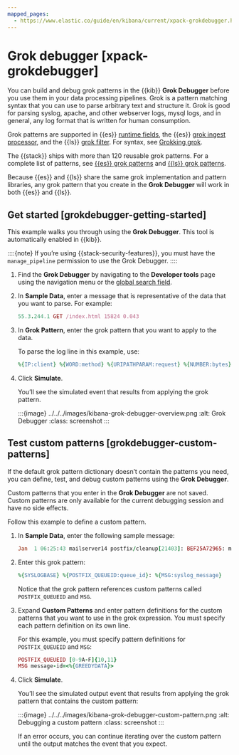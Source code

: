 ```yaml
---
mapped_pages:
  - https://www.elastic.co/guide/en/kibana/current/xpack-grokdebugger.html
---
```


# Grok debugger [xpack-grokdebugger]

You can build and debug grok patterns in the {{kib}} **Grok Debugger** before you use them in your data processing pipelines. Grok is a pattern matching syntax that you can use to parse arbitrary text and structure it. Grok is good for parsing syslog, apache, and other webserver logs, mysql logs, and in general, any log format that is written for human consumption.

Grok patterns are supported in {{es}} [runtime fields](../../../manage-data/data-store/mapping/runtime-fields.md), the {{es}} [grok ingest processor](https://www.elastic.co/guide/en/elasticsearch/reference/current/grok-processor.html), and the {{ls}} [grok filter](https://www.elastic.co/guide/en/logstash/current/plugins-filters-grok.html). For syntax, see [Grokking grok](../../scripting/grok.md).

The {{stack}} ships with more than 120 reusable grok patterns. For a complete list of patterns, see [{{es}} grok patterns](https://github.com/elastic/elasticsearch/tree/master/libs/grok/src/main/resources/patterns) and [{{ls}} grok patterns](https://github.com/logstash-plugins/logstash-patterns-core/tree/master/patterns).

Because {{es}} and {{ls}} share the same grok implementation and pattern libraries, any grok pattern that you create in the **Grok Debugger** will work in both {{es}} and {{ls}}.


## Get started [grokdebugger-getting-started]

This example walks you through using the **Grok Debugger**. This tool is automatically enabled in {{kib}}.

::::{note}
If you’re using {{stack-security-features}}, you must have the `manage_pipeline` permission to use the Grok Debugger.
::::


1. Find the **Grok Debugger** by navigating to the **Developer tools** page using the navigation menu or the [global search field](../../../get-started/the-stack.md#kibana-navigation-search).
2. In **Sample Data**, enter a message that is representative of the data that you want to parse. For example:

    ```ruby
    55.3.244.1 GET /index.html 15824 0.043
    ```

3. In **Grok Pattern**, enter the grok pattern that you want to apply to the data.

    To parse the log line in this example, use:

    ```ruby
    %{IP:client} %{WORD:method} %{URIPATHPARAM:request} %{NUMBER:bytes} %{NUMBER:duration}
    ```

4. Click **Simulate**.

    You’ll see the simulated event that results from applying the grok pattern.

    :::{image} ../../../images/kibana-grok-debugger-overview.png
    :alt: Grok Debugger
    :class: screenshot
    :::



## Test custom patterns [grokdebugger-custom-patterns]

If the default grok pattern dictionary doesn’t contain the patterns you need, you can define, test, and debug custom patterns using the **Grok Debugger**.

Custom patterns that you enter in the **Grok Debugger** are not saved. Custom patterns are only available for the current debugging session and have no side effects.

Follow this example to define a custom pattern.

1. In **Sample Data**, enter the following sample message:

    ```ruby
    Jan  1 06:25:43 mailserver14 postfix/cleanup[21403]: BEF25A72965: message-id=<20130101142543.5828399CCAF@mailserver14.example.com>
    ```

2. Enter this grok pattern:

    ```ruby
    %{SYSLOGBASE} %{POSTFIX_QUEUEID:queue_id}: %{MSG:syslog_message}
    ```

    Notice that the grok pattern references custom patterns called `POSTFIX_QUEUEID` and `MSG`.

3. Expand **Custom Patterns** and enter pattern definitions for the custom patterns that you want to use in the grok expression. You must specify each pattern definition on its own line.

    For this example, you must specify pattern definitions for `POSTFIX_QUEUEID` and `MSG`:

    ```ruby
    POSTFIX_QUEUEID [0-9A-F]{10,11}
    MSG message-id=<%{GREEDYDATA}>
    ```

4. Click **Simulate**.

    You’ll see the simulated output event that results from applying the grok pattern that contains the custom pattern:

    :::{image} ../../../images/kibana-grok-debugger-custom-pattern.png
    :alt: Debugging a custom pattern
    :class: screenshot
    :::

    If an error occurs, you can continue iterating over the custom pattern until the output matches the event that you expect.
